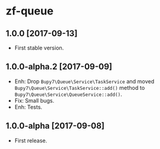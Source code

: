 zf-queue
========

1.0.0 [2017-09-13]
------------------

- First stable version.

1.0.0-alpha.2 [2017-09-09]
--------------------------

- Enh: Drop `Bupy7\Queue\Service\TaskService` and
moved `Bupy7\Queue\Service\TaskService::add()` method
to `Bupy7\Queue\Service\QueueService::add()`.
- Fix: Small bugs.
- Enh: Tests.

1.0.0-alpha [2017-09-08]
------------------------

- First release.
